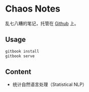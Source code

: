 # Chaos Notes

乱七八糟的笔记，托管在 [Github](https://github.com/Renovamen/Chaos-Notes) 上。

## Usage

```bash
gitbook install
gitbook serve
```

## Content

* 统计自然语言处理（Statistical NLP）

